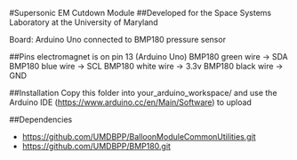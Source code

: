 #Supersonic EM Cutdown Module
##Developed for the Space Systems Laboratory at the University of Maryland

Board: Arduino Uno connected to BMP180 pressure sensor

##Pins
electromagnet is on pin 13 (Arduino Uno)
BMP180 green wire -> SDA
BMP180 blue wire -> SCL
BMP180 white wire -> 3.3v
BMP180 black wire -> GND

##Installation
Copy this folder into your_arduino_workspace/ and use the Arduino IDE (https://www.arduino.cc/en/Main/Software) to upload

##Dependencies
- https://github.com/UMDBPP/BalloonModuleCommonUtilities.git
- https://github.com/UMDBPP/BMP180.git
